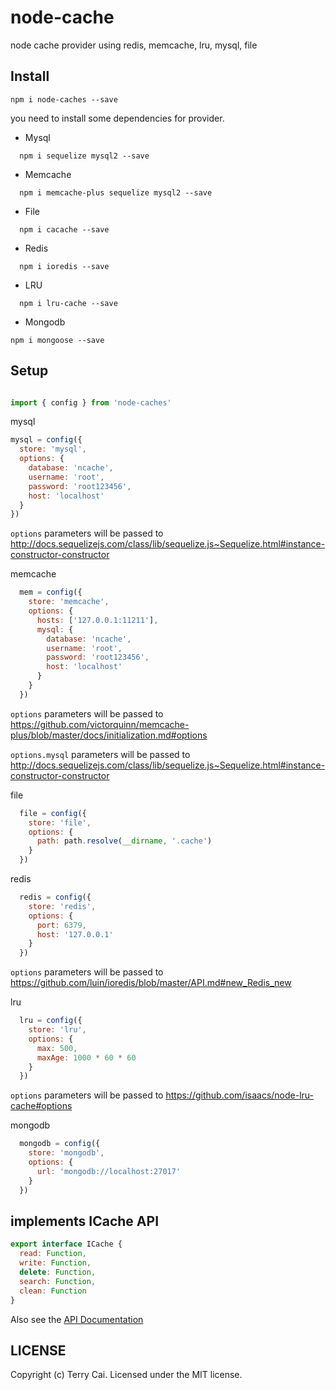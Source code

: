 # node-cache
node cache provider using redis, memcache, lru, mysql, file


## Install

```
npm i node-caches --save

```

you need to install some dependencies for provider.

- Mysql
```
  npm i sequelize mysql2 --save
```
- Memcache
```
  npm i memcache-plus sequelize mysql2 --save
```
- File 
```
  npm i cacache --save 
```
- Redis
```
  npm i ioredis --save  
```
- LRU
```
  npm i lru-cache --save
```
- Mongodb
```
npm i mongoose --save

```

## Setup

```js

import { config } from 'node-caches'

```

mysql

```js
mysql = config({
  store: 'mysql',
  options: {
    database: 'ncache',
    username: 'root',
    password: 'root123456',
    host: 'localhost'
  }
})

```

`options` parameters will be passed to http://docs.sequelizejs.com/class/lib/sequelize.js~Sequelize.html#instance-constructor-constructor

memcache

```js
  mem = config({
    store: 'memcache',
    options: {
      hosts: ['127.0.0.1:11211'],
      mysql: {
        database: 'ncache',
        username: 'root',
        password: 'root123456',
        host: 'localhost'
      }
    }
  })

```

`options` parameters will be passed to https://github.com/victorquinn/memcache-plus/blob/master/docs/initialization.md#options

`options.mysql` parameters will be passed to http://docs.sequelizejs.com/class/lib/sequelize.js~Sequelize.html#instance-constructor-constructor

file

```js
  file = config({
    store: 'file',
    options: {
      path: path.resolve(__dirname, '.cache')
    }
  })
```


redis

```js
  redis = config({
    store: 'redis',
    options: {
      port: 6379,
      host: '127.0.0.1'
    }
  })
```
`options` parameters will be passed to https://github.com/luin/ioredis/blob/master/API.md#new_Redis_new

lru

```js
  lru = config({
    store: 'lru',
    options: {
      max: 500,
      maxAge: 1000 * 60 * 60
    }
  })
```

`options` parameters will be passed to  https://github.com/isaacs/node-lru-cache#options

mongodb

```js
  mongodb = config({
    store: 'mongodb',
    options: {
      url: 'mongodb://localhost:27017'
    }
  })
```

## implements ICache API

```js
export interface ICache {
  read: Function,
  write: Function,
  delete: Function,
  search: Function,
  clean: Function
}
```

Also see the [API Documentation](API.md)






## LICENSE

Copyright (c) Terry Cai. Licensed under the MIT license.









